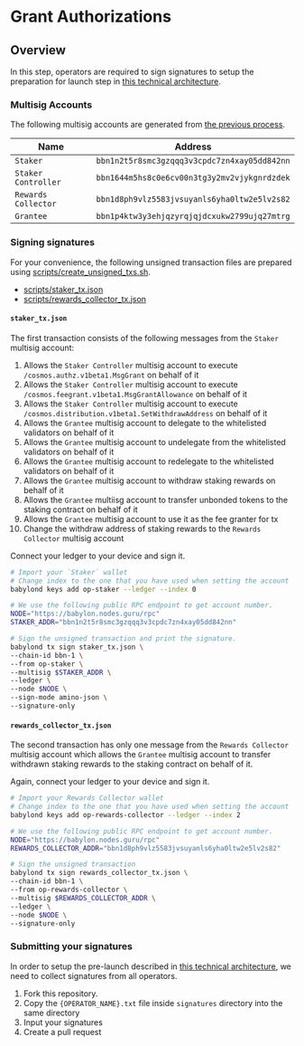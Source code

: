 # Grant Authorizations

## Overview

In this step, operators are required to sign signatures to setup the preparation for launch step in [this technical architecture](https://github.com/milkyway-labs/architecture).

### Multisig Accounts

The following multisig accounts are generated from [the previous process](../multisig/README.md).

| Name                | Address                                      |
| ------------------- | -------------------------------------------- |
| `Staker`            | `bbn1n2t5r8smc3gzqqq3v3cpdc7zn4xay05dd842nn` |
| `Staker Controller` | `bbn1644m5hs8c0e6cv00n3tg3y2mv2vjykgnrdzdek` |
| `Rewards Collector` | `bbn1d8ph9vlz5583jvsuyanls6yha0ltw2e5lv2s82` |
| `Grantee`           | `bbn1p4ktw3y3ehjqzyrqjqjdcxukw2799ujq27mtrg` |

### Signing signatures

For your convenience, the following unsigned transaction files are prepared using [scripts/create_unsigned_txs.sh](./scripts/create_unsigned_txs.sh).

- [scripts/staker_tx.json](./scripts/staker_tx.json)
- [scripts/rewards_collector_tx.json](./scripts/rewards_collector_tx.json)

#### `staker_tx.json`

The first transaction consists of the following messages from the `Staker` multisig account:

1. Allows the `Staker Controller` multisig account to execute `/cosmos.authz.v1beta1.MsgGrant` on behalf of it
2. Allows the `Staker Controller` multisig account to execute `/cosmos.feegrant.v1beta1.MsgGrantAllowance` on behalf of it
3. Allows the `Staker Controller` multisig account to execute `/cosmos.distribution.v1beta1.SetWithdrawAddress` on behalf of it
4. Allows the `Grantee` multisig account to delegate to the whitelisted validators on behalf of it
5. Allows the `Grantee` multisig account to undelegate from the whitelisted validators on behalf of it
6. Allows the `Grantee` multisig account to redelegate to the whitelisted validators on behalf of it
7. Allows the `Grantee` multisig account to withdraw staking rewards on behalf of it
8. Allows the `Grantee` multiisg account to transfer unbonded tokens to the staking contract on behalf of it
9. Allows the `Grantee` multisig account to use it as the fee granter for tx
10. Change the withdraw address of staking rewards to the `Rewards Collector` multisig account

Connect your ledger to your device and sign it.

```bash
# Import your `Staker` wallet
# Change index to the one that you have used when setting the account
babylond keys add op-staker --ledger --index 0

# We use the following public RPC endpoint to get account number.
NODE="https://babylon.nodes.guru/rpc"
STAKER_ADDR="bbn1n2t5r8smc3gzqqq3v3cpdc7zn4xay05dd842nn"

# Sign the unsigned transaction and print the signature.
babylond tx sign staker_tx.json \
--chain-id bbn-1 \
--from op-staker \
--multisig $STAKER_ADDR \
--ledger \
--node $NODE \
--sign-mode amino-json \
--signature-only
```

#### `rewards_collector_tx.json`

The second transaction has only one message from the `Rewards Collector` multisig account which allows the `Grantee` multisig account to transfer withdrawn staking rewards to the staking contract on behalf of it.

Again, connect your ledger to your device and sign it.

```bash
# Import your Rewards Collector wallet
# Change index to the one that you have used when setting the account
babylond keys add op-rewards-collector --ledger --index 2

# We use the following public RPC endpoint to get account number.
NODE="https://babylon.nodes.guru/rpc"
REWARDS_COLLECTOR_ADDR="bbn1d8ph9vlz5583jvsuyanls6yha0ltw2e5lv2s82"

# Sign the unsigned transaction
babylond tx sign rewards_collector_tx.json \
--chain-id bbn-1 \
--from op-rewards-collector \
--multisig $REWARDS_COLLECTOR_ADDR \
--ledger \
--node $NODE \
--signature-only
```

### Submitting your signatures

In order to setup the pre-launch described in [this technical architecture](https://github.com/milkyway-labs/architecture#preparation-for-launch), we need to collect signatures from all operators.

1. Fork this repository.
2. Copy the `{OPERATOR_NAME}.txt` file inside `signatures` directory into the same directory
3. Input your signatures
4. Create a pull request
